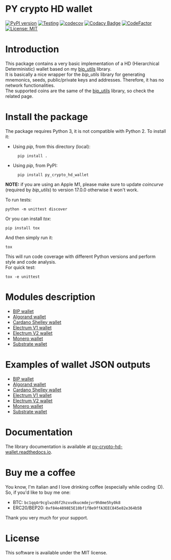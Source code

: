 # PY crypto HD wallet
[![PyPI version](https://badge.fury.io/py/py-crypto-hd-wallet.svg)](https://badge.fury.io/py/py-crypto-hd-wallet)
[![Testing](https://github.com/ebellocchia/py_crypto_hd_wallet/actions/workflows/test.yml/badge.svg)](https://github.com/ebellocchia/py_crypto_hd_wallet/actions/workflows/test.yml)
[![codecov](https://codecov.io/gh/ebellocchia/py_crypto_hd_wallet/branch/master/graph/badge.svg)](https://codecov.io/gh/ebellocchia/py_crypto_hd_wallet)
[![Codacy Badge](https://app.codacy.com/project/badge/Grade/45f6f8c688e4479e83069427ccd24e19)](https://app.codacy.com/gh/ebellocchia/py_crypto_hd_wallet/dashboard?utm_source=gh&utm_medium=referral&utm_content=&utm_campaign=Badge_grade)
[![CodeFactor](https://www.codefactor.io/repository/github/ebellocchia/py_crypto_hd_wallet/badge)](https://www.codefactor.io/repository/github/ebellocchia/py_crypto_hd_wallet)
[![License: MIT](https://img.shields.io/badge/License-MIT-yellow.svg)](https://raw.githubusercontent.com/ebellocchia/py_crypto_hd_wallet/master/LICENSE)

# Introduction

This package contains a very basic implementation of a HD (Hierarchical Deterministic) wallet based on my [bip_utils](https://github.com/ebellocchia/bip_utils) library.\
It is basically a nice wrapper for the *bip_utils* library for generating mnemonics, seeds, public/private keys and addresses.
Therefore, it has no network functionalities.\
The supported coins are the same of the [bip_utils](https://github.com/ebellocchia/bip_utils) library, so check the related page.

# Install the package

The package requires Python 3, it is not compatible with Python 2.
To install it:
- Using *pip*, from this directory (local):

        pip install .

- Using *pip*, from PyPI:

        pip install py_crypto_hd_wallet

**NOTE:** if you are using an Apple M1, please make sure to update *coincurve* (required by *bip_utils*) to version 17.0.0 otherwise it won't work.

To run tests:

    python -m unittest discover

Or you can install *tox*:

    pip install tox

And then simply run it:

    tox

This will run code coverage with different Python versions and perform style and code analysis.\
For quick test:

    tox -e unittest

# Modules description

- [BIP wallet](https://github.com/ebellocchia/py_crypto_hd_wallet/tree/master/readme/bip_wallet.md)
- [Algorand wallet](https://github.com/ebellocchia/py_crypto_hd_wallet/tree/master/readme/algorand_wallet.md)
- [Cardano Shelley wallet](https://github.com/ebellocchia/py_crypto_hd_wallet/tree/master/readme/cardano_shelley_wallet.md)
- [Electrum V1 wallet](https://github.com/ebellocchia/py_crypto_hd_wallet/tree/master/readme/electrum_v1_wallet.md)
- [Electrum V2 wallet](https://github.com/ebellocchia/py_crypto_hd_wallet/tree/master/readme/electrum_v2_wallet.md)
- [Monero wallet](https://github.com/ebellocchia/py_crypto_hd_wallet/tree/master/readme/monero_wallet.md)
- [Substrate wallet](https://github.com/ebellocchia/py_crypto_hd_wallet/tree/master/readme/substrate_wallet.md)

# Examples of wallet JSON outputs

- [BIP wallet](https://github.com/ebellocchia/py_crypto_hd_wallet/tree/master/readme/bip_wallet_examples.md)
- [Algorand wallet](https://github.com/ebellocchia/py_crypto_hd_wallet/tree/master/readme/algorand_wallet_examples.md)
- [Cardano Shelley wallet](https://github.com/ebellocchia/py_crypto_hd_wallet/tree/master/readme/cardano_shelley_wallet_examples.md)
- [Electrum V1 wallet](https://github.com/ebellocchia/py_crypto_hd_wallet/tree/master/readme/electrum_v1_wallet_examples.md)
- [Electrum V2 wallet](https://github.com/ebellocchia/py_crypto_hd_wallet/tree/master/readme/electrum_v2_wallet_examples.md)
- [Monero wallet](https://github.com/ebellocchia/py_crypto_hd_wallet/tree/master/readme/monero_wallet_examples.md)
- [Substrate wallet](https://github.com/ebellocchia/py_crypto_hd_wallet/tree/master/readme/substrate_wallet_examples.md)

# Documentation

The library documentation is available at [py-crypto-hd-wallet.readthedocs.io](https://py-crypto-hd-wallet.readthedocs.io).

# Buy me a coffee

You know, I'm italian and I love drinking coffee (especially while coding :D). So, if you'd like to buy me one:
- BTC: `bc1qq4r9cglwzd6f2hzxvdkucmdejvr9h8me5hy0k8`
- ERC20/BEP20: `0xf84e4898E5E10bf1fBe9ffA3EEC845e82e364b5B`

Thank you very much for your support.

# License

This software is available under the MIT license.
